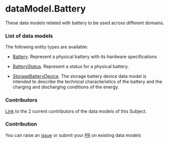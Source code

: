 # dataModel.Battery
These data models related with battery to be used across different domains.

### List of data models

The following entity types are available:
- [Battery](https://github.com/smart-data-models/dataModel.Battery/blob/master/Battery/README.md). Represent a physical battery with its hardware specifications

- [BatteryStatus](https://github.com/smart-data-models/dataModel.Battery/blob/master/BatteryStatus/README.md). Represent a status for a physical battery.

- [StorageBatteryDevice](https://github.com/smart-data-models/dataModel.Battery/blob/master/StorageBatteryDevice/README.md). The storage battery device data model is intended to describe the technical characteristics of the battery and the charging and discharging conditions of the energy.



### Contributors
[Link](https://github.com/smart-data-models/dataModel.Battery/blob/master/CONTRIBUTORS.yaml) to the 2 current contributors of the data models of this Subject.


### Contribution
You can raise an [issue](https://github.com/smart-data-models/dataModel.Battery/issues) or submit your [PR](https://github.com/smart-data-models/dataModel.Battery/pulls) on existing data models


